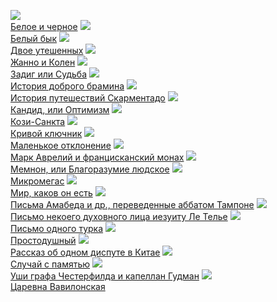 ![](/books/prose_classic/Вольтер/Белое%20и%20черное.jpg)  
[Белое и черное](/books/prose_classic/Вольтер/Белое%20и%20черное)
![](/books/prose_classic/Вольтер/Белый%20бык.jpg)  
[Белый бык](/books/prose_classic/Вольтер/Белый%20бык)
![](/books/prose_classic/Вольтер/Двое%20утешенных.jpg)  
[Двое утешенных](/books/prose_classic/Вольтер/Двое%20утешенных)
![](/books/prose_classic/Вольтер/Жанно%20и%20Колен.jpg)  
[Жанно и Колен](/books/prose_classic/Вольтер/Жанно%20и%20Колен)
![](/books/prose_classic/Вольтер/Задиг%20или%20Судьба.jpg)  
[Задиг или Судьба](/books/prose_classic/Вольтер/Задиг%20или%20Судьба)
![](/books/prose_classic/Вольтер/История%20доброго%20брамина.jpg)  
[История доброго брамина](/books/prose_classic/Вольтер/История%20доброго%20брамина)
![](/books/prose_classic/Вольтер/История%20путешествий%20Скарментадо.jpg)  
[История путешествий Скарментадо](/books/prose_classic/Вольтер/История%20путешествий%20Скарментадо)
![](/books/prose_classic/Вольтер/Кандид,%20или%20Оптимизм.jpg)  
[Кандид, или Оптимизм](/books/prose_classic/Вольтер/Кандид,%20или%20Оптимизм)
![](/books/prose_classic/Вольтер/Кози-Санкта.jpg)  
[Кози-Санкта](/books/prose_classic/Вольтер/Кози-Санкта)
![](/books/prose_classic/Вольтер/Кривой%20ключник.jpg)  
[Кривой ключник](/books/prose_classic/Вольтер/Кривой%20ключник)
![](/books/prose_classic/Вольтер/Маленькое%20отклонение.jpg)  
[Маленькое отклонение](/books/prose_classic/Вольтер/Маленькое%20отклонение)
![](/books/prose_classic/Вольтер/Марк%20Аврелий%20и%20францисканский%20монах.jpg)  
[Марк Аврелий и францисканский монах](/books/prose_classic/Вольтер/Марк%20Аврелий%20и%20францисканский%20монах)
![](/books/prose_classic/Вольтер/Мемнон,%20или%20Благоразумие%20людское.jpg)  
[Мемнон, или Благоразумие людское](/books/prose_classic/Вольтер/Мемнон,%20или%20Благоразумие%20людское)
![](/books/prose_classic/Вольтер/Микромегас.jpg)  
[Микромегас](/books/prose_classic/Вольтер/Микромегас)
![](/books/prose_classic/Вольтер/Мир,%20каков%20он%20есть.jpg)  
[Мир, каков он есть](/books/prose_classic/Вольтер/Мир,%20каков%20он%20есть)
![](/books/prose_classic/Вольтер/Письма%20Амабеда%20и%20др.,%20переведенные%20аббатом%20Тампоне.jpg)  
[Письма Амабеда и др., переведенные аббатом Тампоне](/books/prose_classic/Вольтер/Письма%20Амабеда%20и%20др.,%20переведенные%20аббатом%20Тампоне)
![](/books/prose_classic/Вольтер/Письмо%20некоего%20духовного%20лица%20иезуиту%20Ле%20Телье.jpg)  
[Письмо некоего духовного лица иезуиту Ле Телье](/books/prose_classic/Вольтер/Письмо%20некоего%20духовного%20лица%20иезуиту%20Ле%20Телье)
![](/books/prose_classic/Вольтер/Письмо%20одного%20турка.jpg)  
[Письмо одного турка](/books/prose_classic/Вольтер/Письмо%20одного%20турка)
![](/books/prose_classic/Вольтер/Простодушный.jpg)  
[Простодушный](/books/prose_classic/Вольтер/Простодушный)
![](/books/prose_classic/Вольтер/Рассказ%20об%20одном%20диспуте%20в%20Китае.jpg)  
[Рассказ об одном диспуте в Китае](/books/prose_classic/Вольтер/Рассказ%20об%20одном%20диспуте%20в%20Китае)
![](/books/prose_classic/Вольтер/Случай%20с%20памятью.jpg)  
[Случай с памятью](/books/prose_classic/Вольтер/Случай%20с%20памятью)
![](/books/prose_classic/Вольтер/Уши%20графа%20Честерфилда%20и%20капеллан%20Гудман.jpg)  
[Уши графа Честерфилда и капеллан Гудман](/books/prose_classic/Вольтер/Уши%20графа%20Честерфилда%20и%20капеллан%20Гудман)
![](/books/prose_classic/Вольтер/Царевна%20Вавилонская.jpg)  
[Царевна Вавилонская](/books/prose_classic/Вольтер/Царевна%20Вавилонская)